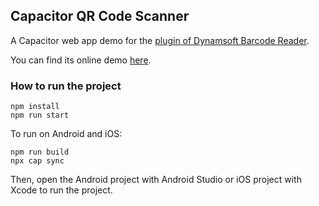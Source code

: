 ## Capacitor QR Code Scanner

A Capacitor web app demo for the [plugin of Dynamsoft Barcode Reader](https://www.npmjs.com/package/capacitor-plugin-dynamsoft-barcode-reader).

You can find its online demo [here](https://tony-xlh.github.io/capacitor-qr-code-scanner/).

### How to run the project

```
npm install
npm run start
```

To run on Android and iOS:

```
npm run build
npx cap sync
```

Then, open the Android project with Android Studio or iOS project with Xcode to run the project.